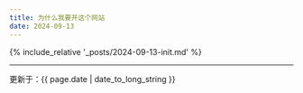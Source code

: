 ```yaml
---
title: 为什么我要开这个网站
date: 2024-09-13
---
```


{% include_relative '_posts/2024-09-13-init.md' %}

---
更新于：{{ page.date | date_to_long_string }}